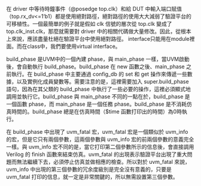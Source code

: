 在 driver 中等待時鐘事件（@posedge top.clk）和給 DUT 中輸入端口賦值（top.rx_dv<=1‘b1）都是使用絕對路徑，絕對路徑的使用大大減弱了驗證平台的可移植性。一個最簡單的例子就是假如 clk 信號的層次從 top.clk 變成了 top.clk_inst.clk，那麼就需要對 driver 中的相關代碼做大量修改。因此，從根本上來說，應該盡量杜絕在驗證平台中使用絕對路徑。
interface只能用在module裡面。而在class中，我們要使用virtual interface。

build_phase 是UVM中的一個內建 phase，與 main_phase 一樣，當UVM啟動後，會自動執行 build_phase。build_phase 在 new 函數之後、main_phase 之前執行。在 build_phase 中主要通過 config_db 的 set 和 get 操作來傳遞一些數據，以及實例化成員變數等。需要注意的是，這裡需要加入 super.build_phase 語句，因為在其父類的 build_phase 中執行了一些必要的操作，這裡必須顯式地調用並執行它。build_phase 與 main_phase 不同的一點在於，build_phase 是一個函數 phase，而 main_phase 是一個任務 phase。build_phase 是不消耗仿真時間的。build_phase 總是在仿真時間（$time 函數打印出的時間）為0時執行。

在 build_phase 中出現了 uvm_fatal 宏，uvm_fatal 宏是一個類似於 uvm_info 的宏，但是它只有兩個參數，這兩個參數與 uvm_info 宏的前兩個參數的意義完全一樣。與 uvm_info 宏不同的是，當它打印第二個參數所示的信息後，會直接調用 Verilog 的 finish 函數來結束仿真。uvm_fatal 的出現表示驗證平台出現了重大問題而無法繼續下去，必須停止仿真並做相應的檢查。所以對於 uvm_fatal 來說，uvm_info 中出現的第三個參數的冗余度級別是完全沒有意義的，只要是 uvm_fatal 打印的信息，就一定是非常關鍵的，所以無需設置第三個參數。
